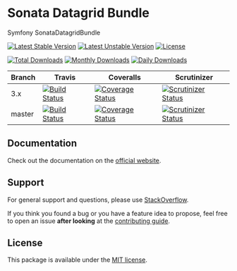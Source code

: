 <!--
DO NOT EDIT THIS FILE!

It's auto-generated by sonata-project/dev-kit package.
-->

# Sonata Datagrid Bundle

Symfony SonataDatagridBundle

[![Latest Stable Version](https://poser.pugx.org/sonata-project/datagrid-bundle/v/stable)](https://packagist.org/packages/sonata-project/datagrid-bundle)
[![Latest Unstable Version](https://poser.pugx.org/sonata-project/datagrid-bundle/v/unstable)](https://packagist.org/packages/sonata-project/datagrid-bundle)
[![License](https://poser.pugx.org/sonata-project/datagrid-bundle/license)](https://packagist.org/packages/sonata-project/datagrid-bundle)

[![Total Downloads](https://poser.pugx.org/sonata-project/datagrid-bundle/downloads)](https://packagist.org/packages/sonata-project/datagrid-bundle)
[![Monthly Downloads](https://poser.pugx.org/sonata-project/datagrid-bundle/d/monthly)](https://packagist.org/packages/sonata-project/datagrid-bundle)
[![Daily Downloads](https://poser.pugx.org/sonata-project/datagrid-bundle/d/daily)](https://packagist.org/packages/sonata-project/datagrid-bundle)

Branch | Travis | Coveralls | Scrutinizer |
------ | ------ | --------- | ----------- |
3.x   | [![Build Status][travis_stable_badge]][travis_stable_link]     | [![Coverage Status][coveralls_stable_badge]][coveralls_stable_link]     | [![Scrutinizer Status][scrutinizer_stable_badge]][scrutinizer_stable_link] |
master | [![Build Status][travis_unstable_badge]][travis_unstable_link] | [![Coverage Status][coveralls_unstable_badge]][coveralls_unstable_link] | [![Scrutinizer Status][scrutinizer_unstable_badge]][scrutinizer_unstable_link] |

## Documentation

Check out the documentation on the [official website](https://sonata-project.org/bundles/datagrid).

## Support

For general support and questions, please use [StackOverflow](http://stackoverflow.com/questions/tagged/sonata).

If you think you found a bug or you have a feature idea to propose, feel free to open an issue
**after looking** at the [contributing guide](CONTRIBUTING.md).

## License

This package is available under the [MIT license](LICENSE).

[travis_stable_badge]: https://travis-ci.org/sonata-project/SonataDatagridBundle.svg?branch=3.x
[travis_stable_link]: https://travis-ci.org/sonata-project/SonataDatagridBundle
[travis_unstable_badge]: https://travis-ci.org/sonata-project/SonataDatagridBundle.svg?branch=master
[travis_unstable_link]: https://travis-ci.org/sonata-project/SonataDatagridBundle

[coveralls_stable_badge]: https://coveralls.io/repos/github/sonata-project/SonataDatagridBundle/badge.svg?branch=3.x
[coveralls_stable_link]: https://coveralls.io/github/sonata-project/SonataDatagridBundle?branch=3.x
[coveralls_unstable_badge]: https://coveralls.io/repos/github/sonata-project/SonataDatagridBundle/badge.svg?branch=master
[coveralls_unstable_link]: https://coveralls.io/github/sonata-project/SonataDatagridBundle?branch=master

[scrutinizer_stable_badge]: https://scrutinizer-ci.com/g/sonata-project/SonataDatagridBundle/badges/quality-score.png?b=3.x
[scrutinizer_stable_link]: https://scrutinizer-ci.com/g/sonata-project/SonataDatagridBundle/?branch=3.x
[scrutinizer_unstable_badge]: https://scrutinizer-ci.com/g/sonata-project/SonataDatagridBundle/badges/quality-score.png?b=master
[scrutinizer_unstable_link]: https://scrutinizer-ci.com/g/sonata-project/SonataDatagridBundle/?branch=master
